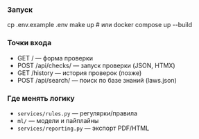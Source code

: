 ### Запуск
cp .env.example .env
make up # или docker compose up --build


### Точки входа
- GET / — форма проверки
- POST /api/checks/ — запуск проверки (JSON, HTMX)
- GET /history — история проверок (позже)
- POST /api/search/ — поиск по базе знаний (laws.json)


### Где менять логику
- `services/rules.py` — регулярки/правила
- `ml/` — модели и пайплайны
- `services/reporting.py` — экспорт PDF/HTML